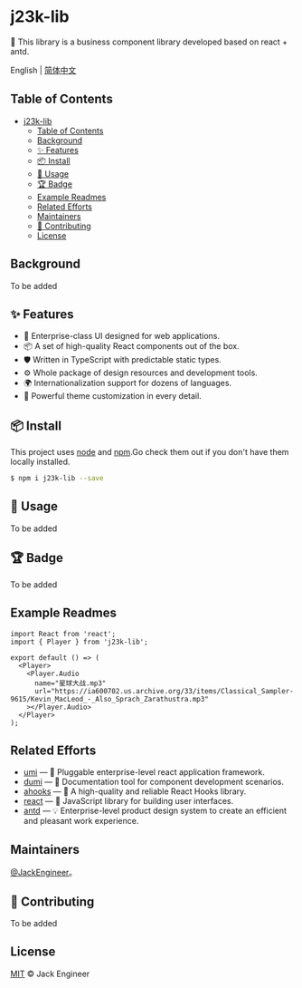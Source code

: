 # j23k-lib

🐏 This library is a business component library developed based on react + antd.

English | [简体中文](./README-zh_CN.md)

## Table of Contents

- [j23k-lib](#j23k-lib)
  - [Table of Contents](#table-of-contents)
  - [Background](#background)
  - [✨ Features](#-features)
  - [📦 Install](#-install)
  - [🔨 Usage](#-usage)
  - [🏆 Badge](#-badge)
  - [Example Readmes](#example-readmes)
  - [Related Efforts](#related-efforts)
  - [Maintainers](#maintainers)
  - [🤝 Contributing](#-contributing)
  - [License](#license)

## Background

To be added

## ✨ Features

- 🌈 Enterprise-class UI designed for web applications.
- 📦 A set of high-quality React components out of the box.
- 🛡 Written in TypeScript with predictable static types.
- ⚙️ Whole package of design resources and development tools.
- 🌍 Internationalization support for dozens of languages.
- 🎨 Powerful theme customization in every detail.

## 📦 Install

This project uses [node](http://nodejs.org) and [npm](https://npmjs.com).Go check them out if you don't have them locally installed.

```bash
$ npm i j23k-lib --save
```

## 🔨 Usage

To be added

## 🏆 Badge

To be added

## Example Readmes

```tsx | pure
import React from 'react';
import { Player } from 'j23k-lib';

export default () => (
  <Player>
    <Player.Audio
      name="星球大战.mp3"
      url="https://ia600702.us.archive.org/33/items/Classical_Sampler-9615/Kevin_MacLeod_-_Also_Sprach_Zarathustra.mp3"
    ></Player.Audio>
  </Player>
);
```

## Related Efforts

- [umi](https://github.com/noffle/art-of-readme) — 🌋 Pluggable enterprise-level react application framework.
- [dumi](https://github.com/umijs/dumi) — 📖 Documentation tool for component development scenarios.
- [ahooks](https://github.com/alibaba/hooks) — 🔧 A high-quality and reliable React Hooks library.
- [react](https://github.com/noffle/art-of-readme) — 👖 JavaScript library for building user interfaces.
- [antd](https://github.com/noffle/art-of-readme) — 💡 Enterprise-level product design system to create an efficient and pleasant work experience.

## Maintainers

[@JackEngineer](https://github.com/JackEngineer)。

## 🤝 Contributing

To be added

## License

[MIT](LICENSE) © Jack Engineer
